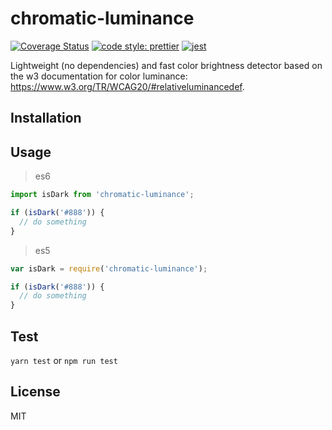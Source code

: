 # chromatic-luminance

[![Coverage Status](https://coveralls.io/repos/github/hansjhoffman/chromatic-luminance/badge.svg?branch=master)](https://coveralls.io/github/hansjhoffman/chromatic-luminance?branch=master)
[![code style: prettier](https://img.shields.io/badge/code_style-prettier-ff69b4.svg?style=flat-square)](https://github.com/prettier/prettier)
[![jest](https://facebook.github.io/jest/img/jest-badge.svg)](https://github.com/facebook/jest)

Lightweight (no dependencies) and fast color brightness detector based on the w3 documentation for color luminance: https://www.w3.org/TR/WCAG20/#relativeluminancedef.

## Installation

## Usage
> es6

```javascript
import isDark from 'chromatic-luminance';

if (isDark('#888')) {
  // do something
}
```

> es5

```javascript
var isDark = require('chromatic-luminance');

if (isDark('#888')) {
  // do something
}
```

## Test
`yarn test` or `npm run test`

## License
MIT
